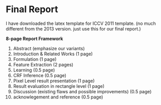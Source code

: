 Final Report
==========
I have downloaded the latex template for ICCV 2011 template. (no much different from the 2013 version. just use this for our final report.)

**8-page Report Framework**

1. Abstract (emphasize our variants)
2. Introduction & Related Works (1 page)
3. Formulation (1 page)
4. Feature Extraction (2 pages)
5. Learning (0.5 page)
6. CRF Inference (0.5 page)
7. Pixel Level result presentation (1 page)
8. Result evaluation in rectangle level (1 page)
9. Discussion (existing flaws and possible improvements) (0.5 page)
10. acknowlegement and reference (0.5 page)


